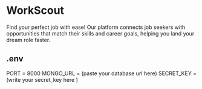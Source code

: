 # WorkScout
Find your perfect job with ease! Our platform connects job seekers with opportunities that match their skills and career goals, helping you land your dream role faster.


## .env
PORT = 8000
MONGO_URL =  (paste your database url here)
SECRET_KEY = (write your secret_key here )
